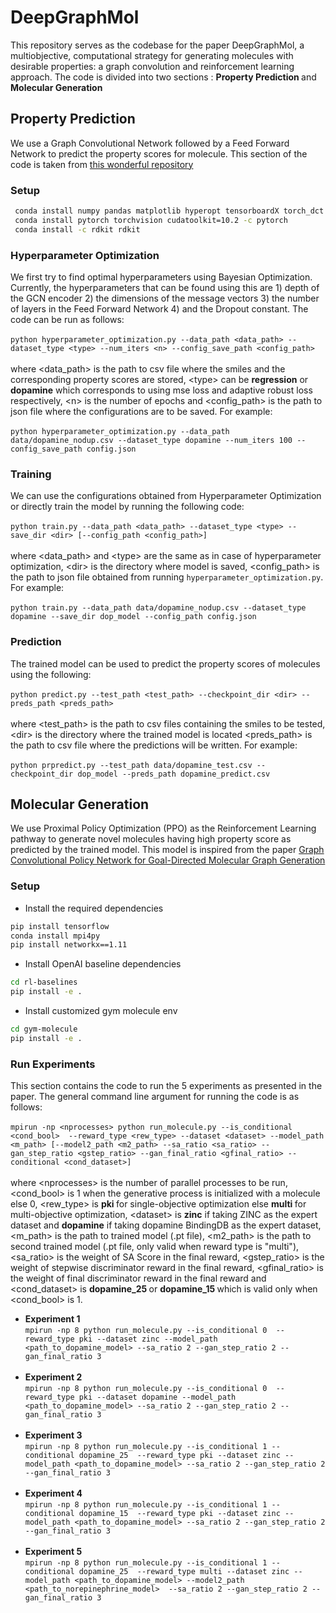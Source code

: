 # DeepGraphMol
This repository serves as the codebase for the paper DeepGraphMol, a multiobjective, computational strategy for generating molecules with desirable properties: a graph convolution and reinforcement learning approach. The code is divided into two sections : <strong> Property Prediction </strong> and <strong> Molecular Generation </strong>

## Property Prediction
We use a Graph Convolutional Network followed by a Feed Forward Network to predict the property scores for molecule. This section of the code is taken from [this wonderful repository](https://github.com/chemprop/chemprop)

### Setup
```bash
 conda install numpy pandas matplotlib hyperopt tensorboardX torch_dct
 conda install pytorch torchvision cudatoolkit=10.2 -c pytorch
 conda install -c rdkit rdkit
 ```

### Hyperparameter Optimization
We first try to find optimal hyperparameters using Bayesian Optimization. Currently, the hyperparameters that can be found using this are 1) depth of the GCN encoder 2) the dimensions of the message vectors 3) the number of layers in the Feed Forward Network  4) and the Dropout constant. The code can be run as follows:<br><br>
`python hyperparameter_optimization.py --data_path <data_path> --dataset_type <type> --num_iters <n> --config_save_path <config_path>`<br><br>
where \<data_path\> is the path to csv file where the smiles and the corresponding property scores are stored, \<type\> can be <strong>regression</strong> or <strong>dopamine</strong> which corresponds to using mse loss and adaptive robust loss respectively, \<n\> is the number of epochs and \<config_path\> is the path to json file where the configurations are to be saved. For example: <br><br>
`python hyperparameter_optimization.py --data_path data/dopamine_nodup.csv --dataset_type dopamine --num_iters 100 --config_save_path config.json`

### Training
We can use the configurations obtained from Hyperparameter Optimization or directly train the model by running the following code:<br><br>
`python train.py --data_path <data_path> --dataset_type <type> --save_dir <dir> [--config_path <config_path>]`<br><br>
where \<data_path\> and \<type\> are the same as in case of hyperparameter optimization, \<dir\> is the directory where model is saved, \<config_path\> is the path to json file obtained from running `hyperparameter_optimization.py`. For example:<br><br>
`python train.py --data_path data/dopamine_nodup.csv --dataset_type dopamine --save_dir dop_model --config_path config.json`

### Prediction
The trained model can be used to predict the property scores of molecules using the following:<br><br>
`python predict.py --test_path <test_path> --checkpoint_dir <dir> --preds_path <preds_path>` <br><br>
where \<test_path\> is the path to csv files containing the smiles to be tested, \<dir\> is the directory where the trained model is located \<preds_path\> is the path to csv file where the predictions will be written. For example: <br><br>
`python prpredict.py --test_path data/dopamine_test.csv --checkpoint_dir dop_model --preds_path dopamine_predict.csv`

## Molecular Generation
We use Proximal Policy Optimization (PPO) as the Reinforcement Learning pathway to generate novel molecules having high property score as predicted by the trained model. This model is inspired from the paper [Graph Convolutional Policy Network for Goal-Directed Molecular Graph Generation](https://arxiv.org/abs/1806.02473)

### Setup
- Install the required dependencies
```bash
pip install tensorflow
conda install mpi4py
pip install networkx==1.11
```
- Install OpenAI baseline dependencies
```bash
cd rl-baselines
pip install -e .
```
- Install customized gym molecule env
```bash
cd gym-molecule
pip install -e .
```
### Run Experiments
This section contains the code to run the 5 experiments as presented in the paper. The general command line argument for running the code is as follows:<br><br>
`mpirun -np <nprocesses> python run_molecule.py --is_conditional <cond_bool>  --reward_type <rew_type> --dataset <dataset> --model_path <m_path> [--model2_path <m2_path> --sa_ratio <sa_ratio> --gan_step_ratio <gstep_ratio> --gan_final_ratio <gfinal_ratio> --conditional <cond_dataset>]`<br><br>
where \<nprocesses\> is the number of parallel processes to be run, \<cond_bool\> is 1 when the generative process is initialized with a molecule else 0, \<rew_type\> is <strong> pki </strong> for single-objective optimization else <strong> multi </strong> for multi-objective optimization, \<dataset\> is <strong>zinc</strong> if taking ZINC as the expert dataset and <strong>dopamine</strong> if taking dopamine BindingDB  as the expert dataset, \<m_path\> is the path to trained model (.pt file), \<m2_path\> is the path to second trained model (.pt file, only valid when reward type is "multi"), \<sa_ratio\> is the weight of SA Score in the final reward, \<gstep_ratio\> is the weight of stepwise discriminator reward in the final reward, \<gfinal_ratio\> is the weight of final discriminator reward in the final reward and \<cond_dataset\> is <strong> dopamine_25 </strong> or <strong> dopamine_15 </strong> which is valid only when \<cond_bool\> is 1.
- <b>Experiment 1</b> <br>
`mpirun -np 8 python run_molecule.py --is_conditional 0  --reward_type pki --dataset zinc --model_path <path_to_dopamine_model> --sa_ratio 2 --gan_step_ratio 2 --gan_final_ratio 3`<br><br>
- <b>Experiment  2</b> <br>
`mpirun -np 8 python run_molecule.py --is_conditional 0  --reward_type pki --dataset dopamine --model_path <path_to_dopamine_model> --sa_ratio 2 --gan_step_ratio 2 --gan_final_ratio 3`<br><br>
- <b>Experiment  3</b> <br>
`mpirun -np 8 python run_molecule.py --is_conditional 1 --conditional dopamine_25  --reward_type pki --dataset zinc --model_path <path_to_dopamine_model> --sa_ratio 2 --gan_step_ratio 2 --gan_final_ratio 3`<br><br>
- <b>Experiment  4</b> <br>
`mpirun -np 8 python run_molecule.py --is_conditional 1 --conditional dopamine_15  --reward_type pki --dataset zinc --model_path <path_to_dopamine_model> --sa_ratio 2 --gan_step_ratio 2 --gan_final_ratio 3`<br><br>
- <b>Experiment  5</b> <br>
`mpirun -np 8 python run_molecule.py --is_conditional 1 --conditional dopamine_25  --reward_type multi --dataset zinc --model_path <path_to_dopamine_model> --model2_path <path_to_norepinephrine_model>  --sa_ratio 2 --gan_step_ratio 2 --gan_final_ratio 3`<br><br>
